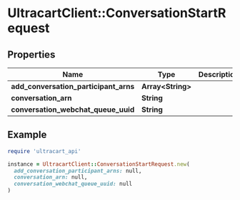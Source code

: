 # UltracartClient::ConversationStartRequest

## Properties

| Name | Type | Description | Notes |
| ---- | ---- | ----------- | ----- |
| **add_conversation_participant_arns** | **Array&lt;String&gt;** |  | [optional] |
| **conversation_arn** | **String** |  | [optional] |
| **conversation_webchat_queue_uuid** | **String** |  | [optional] |

## Example

```ruby
require 'ultracart_api'

instance = UltracartClient::ConversationStartRequest.new(
  add_conversation_participant_arns: null,
  conversation_arn: null,
  conversation_webchat_queue_uuid: null
)
```

